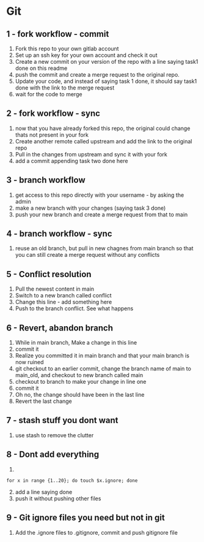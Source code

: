 # Git


## 1 - fork workflow - commit

1. Fork this repo to your own gitlab account
2. Set up an ssh key for your own account and check it out
3. Create a new commit on your version of the repo with a line saying task1 done on this readme
4. push the commit and create a merge request to the original repo.
5. Update your code, and instead of saying task 1 done, it should say task1 done with the link to the merge request 
6. wait for the code to merge

## 2 - fork workflow - sync

1. now that you have already forked this repo, the original could change thats not present in your fork
2. Create another remote called upstream and add the link to the original repo
3. Pull in the changes from upstream and sync it with your fork
4. add a commit appending task two done here

## 3 - branch workflow 

1. get access to this repo directly with your username - by asking the admin
2. make a new branch with your changes (saying task 3 done)
3. push your new branch and create a merge request from that to main

## 4 - branch workflow - sync

1. reuse an old branch, but pull in new chagnes from main branch so that you can still create a merge request without any conflicts


## 5 - Conflict resolution

1. Pull the newest content in main 
2. Switch to a new branch called conflict
3. Change this line - add something here
4. Push to the branch conflict. See what happens

## 6 - Revert, abandon branch

1. While in main branch, Make a change in this line
2. commit it
3. Realize you committed it in main branch and that your main branch is now ruined
4. git checkout to an earlier commit, change the branch name of main to main_old, and checkout to new branch called main
5. checkout to branch to make your change in line one
6. commit it
7. Oh no, the change should have been in the last line
8. Revert the last change

## 7 - stash stuff you dont want

1. use stash to remove the clutter


## 8 - Dont add everything

1. 
```
for x in range {1..20}; do touch $x.ignore; done
```
2. add a line saying done
3. push it without pushing other files

## 9 - Git ignore files you need but not in git

1. Add the .ignore files to .gitignore, commit and push gitignore file
